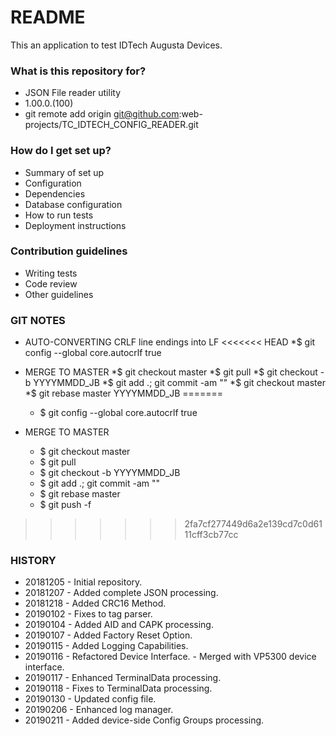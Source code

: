 # README #

This an application to test IDTech Augusta Devices.

### What is this repository for? ###

* JSON File reader utility
* 1.00.0.(100)
* git remote add origin git@github.com:web-projects/TC_IDTECH_CONFIG_READER.git

### How do I get set up? ###

* Summary of set up
* Configuration
* Dependencies
* Database configuration
* How to run tests
* Deployment instructions

### Contribution guidelines ###

* Writing tests
* Code review
* Other guidelines

### GIT NOTES ###

*  AUTO-CONVERTING CRLF line endings into LF
<<<<<<< HEAD
   *$ git config --global core.autocrlf true

* MERGE TO MASTER 
  *$ git checkout master
  *$ git pull
  *$ git checkout -b YYYYMMDD_JB
  *$ git add .; git commit -am ""
  *$ git checkout master
  *$ git rebase master YYYYMMDD_JB
=======
   * $ git config --global core.autocrlf true

* MERGE TO MASTER 
  * $ git checkout master
  * $ git pull
  * $ git checkout -b YYYYMMDD_JB
  * $ git add .; git commit -am ""
  * $ git rebase master
  * $ git push -f
>>>>>>> 2fa7cf277449d6a2e139cd7c0d6111cff3cb77cc
   
### HISTORY ###

* 20181205 - Initial repository.
* 20181207 - Added complete JSON processing.
* 20181218 - Added CRC16 Method.
* 20190102 - Fixes to tag parser.
* 20190104 - Added AID and CAPK processing.
* 20190107 - Added Factory Reset Option.
* 20190115 - Added Logging Capabilities.
* 20190116 - Refactored Device Interface.
           - Merged with VP5300 device interface.
* 20190117 - Enhanced TerminalData processing.
* 20190118 - Fixes to TerminalData processing.
* 20190130 - Updated config file.
* 20190206 - Enhanced log manager.
* 20190211 - Added device-side Config Groups processing.
